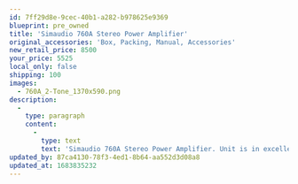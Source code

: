 ```yaml
---
id: 7ff29d8e-9cec-40b1-a282-b978625e9369
blueprint: pre_owned
title: 'Simaudio 760A Stereo Power Amplifier'
original_accessories: 'Box, Packing, Manual, Accessories'
new_retail_price: 8500
your_price: 5525
local_only: false
shipping: 100
images:
  - 760A_2-Tone_1370x590.png
description:
  -
    type: paragraph
    content:
      -
        type: text
        text: 'Simaudio 760A Stereo Power Amplifier. Unit is in excellent physical and functional condition with original box, packing and accessories. Unit sold as new for $8,500.00. Rock solid performer that punches way above its weight class for both power and sound quality. '
updated_by: 87ca4130-78f3-4ed1-8b64-aa552d3d08a8
updated_at: 1683835232
---
```

